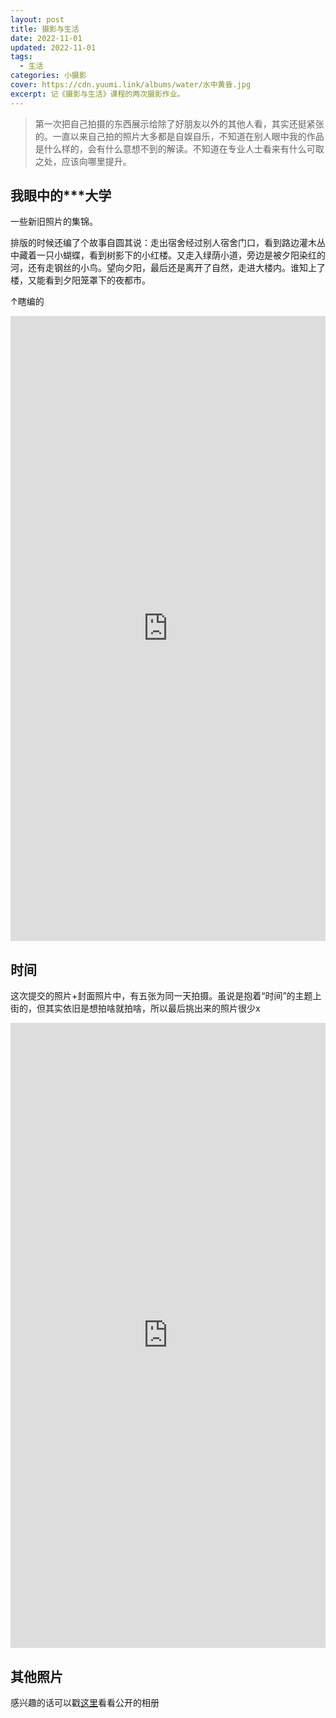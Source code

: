 ```yaml
---
layout: post
title: 摄影与生活
date: 2022-11-01
updated: 2022-11-01
tags:
  - 生活
categories: 小摄影
cover: https://cdn.yuumi.link/albums/water/水中黄昏.jpg
excerpt: 记《摄影与生活》课程的两次摄影作业。
---
```


> 第一次把自己拍摄的东西展示给除了好朋友以外的其他人看，其实还挺紧张的。一直以来自己拍的照片大多都是自娱自乐，不知道在别人眼中我的作品是什么样的，会有什么意想不到的解读。不知道在专业人士看来有什么可取之处，应该向哪里提升。

## 我眼中的***大学

一些新旧照片的集锦。

排版的时候还编了个故事自圆其说：走出宿舍经过别人宿舍门口，看到路边灌木丛中藏着一只小蝴蝶，看到树影下的小红楼。又走入绿荫小道，旁边是被夕阳染红的河，还有走钢丝的小鸟。望向夕阳，最后还是离开了自然，走进大楼内。谁知上了楼，又能看到夕阳笼罩下的夜都市。

↑瞎编的

<iframe id="time"
    title="时间"
    src="https://cdn.yuumi.link/html/time/university.html"
    height="1000px" 
	width="100%" 
	scrolling="auto" 
	frameborder="0">
</iframe>



## 时间

这次提交的照片+封面照片中，有五张为同一天拍摄。虽说是抱着“时间”的主题上街的，但其实依旧是想拍啥就拍啥，所以最后挑出来的照片很少x

<iframe id="time"
    title="时间"
    src="https://cdn.yuumi.link/html/time/time.html"
    height="1000px" 
	width="100%" 
	scrolling="auto" 
	frameborder="0">
</iframe>


## 其他照片

感兴趣的话可以戳[这里](https://www.yuumi.link/albums)看看公开的相册
